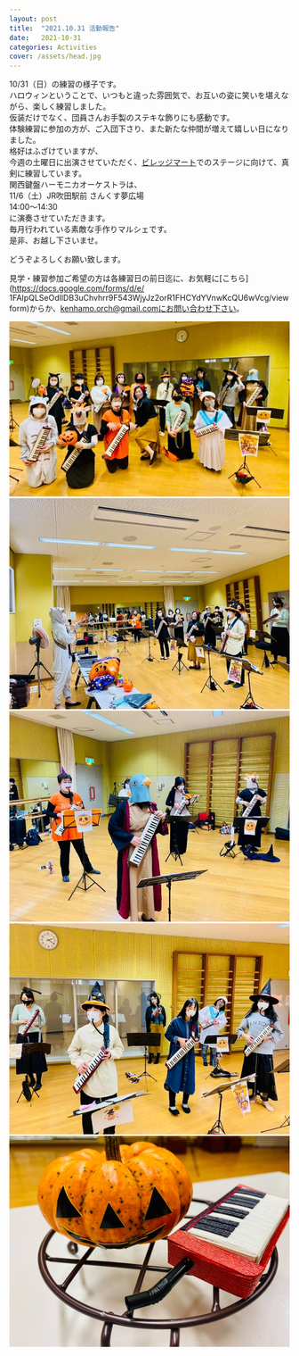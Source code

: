```yaml
---
layout: post
title:  "2021.10.31 活動報告"
date:   2021-10-31 
categories: Activities
cover: /assets/head.jpg
---
```

10/31（日）の練習の様子です。  
ハロウィンということで、いつもと違った雰囲気で、お互いの姿に笑いを堪えながら、楽しく練習しました。  
仮装だけでなく、団員さんお手製のステキな飾りにも感動です。  
体験練習に参加の方が、ご入団下さり、また新たな仲間が増えて嬉しい日になりました。  
格好はふざけていますが、  
今週の土曜日に出演させていただく、[ビレッジマート](https://janai.net/?p=1144)でのステージに向けて、真剣に練習しています。  
関西鍵盤ハーモニカオーケストラは、  
11/6（土）JR吹田駅前 さんくす夢広場  
14:00〜14:30  
に演奏させていただきます。  
毎月行われている素敵な手作りマルシェです。  
是非、お越し下さいませ。    
  
どうぞよろしくお願い致します。  
  
見学・練習参加ご希望の方は各練習日の前日迄に、お気軽に[こちら](https://docs.google.com/forms/d/e/  1FAIpQLSeOdIlDB3uChvhrr9F543WjyJz2orR1FHCYdYVnwKcQU6wVcg/viewform)からか、kenhamo.orch@gmail.comにお問い合わせ下さい。  
  
<img border="0" src="/assets/20211031-1.jpg">  
<img border="0" src="/assets/20211031-2.jpg">  
<img border="0" src="/assets/20211031-3.jpg">  
<img border="0" src="/assets/20211031-4.jpg">  
<img border="0" src="/assets/20211031-5.jpg">  


